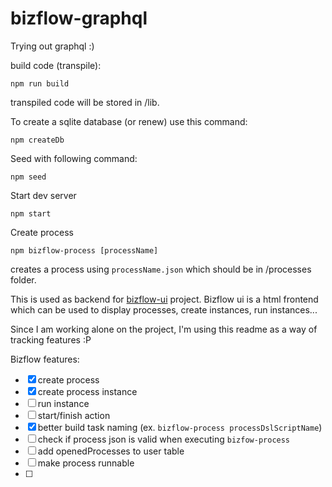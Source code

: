 # bizflow-graphql

Trying out graphql :)

build code (transpile):

`npm run build`

transpiled code will be stored in /lib.

To create a sqlite database (or renew) use this command:

`npm createDb`

Seed with following command:

`npm seed`

Start dev server

`npm start`

Create process

`npm bizflow-process [processName]`

creates a process using `processName.json` which should be in /processes folder.

This is used as backend for [bizflow-ui](https://github.com/sljuka/bizflow-ui) project.
Bizflow ui is a html frontend which can be used to display processes, create instances, run instances...

Since I am working alone on the project, I'm using this readme as a way of tracking features :P

Bizflow features:
- [x] create process
- [x] create process instance
- [ ] run instance
- [ ] start/finish action
- [x] better build task naming (ex. `bizflow-process processDslScriptName`)
- [ ] check if process json is valid when executing `bizfow-process`
- [ ] add openedProcesses to user table
- [ ] make process runnable
- [ ]
